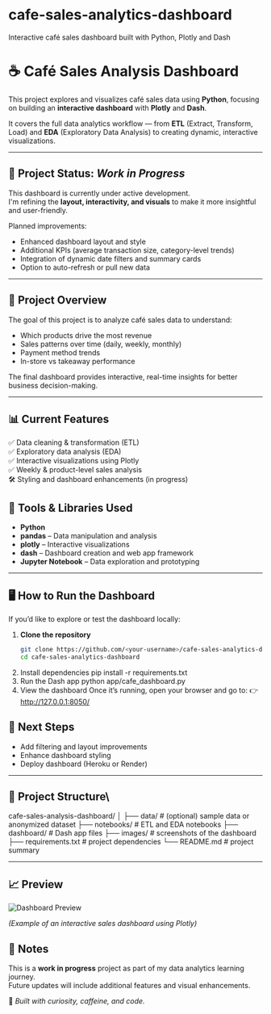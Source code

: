 # cafe-sales-analytics-dashboard
Interactive café sales dashboard built with Python, Plotly and Dash


# ☕ Café Sales Analysis Dashboard

This project explores and visualizes café sales data using **Python**, focusing on building an **interactive dashboard** with **Plotly** and **Dash**.

It covers the full data analytics workflow — from **ETL** (Extract, Transform, Load) and **EDA** (Exploratory Data Analysis) to creating dynamic, interactive visualizations.

---

## 🚧 Project Status: *Work in Progress*

This dashboard is currently under active development.  
I'm refining the **layout, interactivity, and visuals** to make it more insightful and user-friendly.

Planned improvements:
- Enhanced dashboard layout and style  
- Additional KPIs (average transaction size, category-level trends)  
- Integration of dynamic date filters and summary cards  
- Option to auto-refresh or pull new data

---

## 🚀 Project Overview

The goal of this project is to analyze café sales data to understand:
- Which products drive the most revenue  
- Sales patterns over time (daily, weekly, monthly)  
- Payment method trends  
- In-store vs takeaway performance  

The final dashboard provides interactive, real-time insights for better business decision-making.

---


## 📊 Current Features
✅ Data cleaning & transformation (ETL)  
✅ Exploratory data analysis (EDA)  
✅ Interactive visualizations using Plotly  
✅ Weekly & product-level sales analysis  
🛠️ Styling and dashboard enhancements (in progress)


## 🧰  Tools & Libraries Used

- **Python**
- **pandas** – Data manipulation and analysis  
- **plotly** – Interactive visualizations  
- **dash** – Dashboard creation and web app framework  
- **Jupyter Notebook** – Data exploration and prototyping

---

  ## 🖥️ How to Run the Dashboard

If you’d like to explore or test the dashboard locally:

1. **Clone the repository**
   ```bash
   git clone https://github.com/<your-username>/cafe-sales-analytics-dashboard.git
   cd cafe-sales-analytics-dashboard
2. Install dependencies
   pip install -r requirements.txt
3. Run the Dash app
   python app/cafe_dashboard.py
4. View the dashboard
Once it’s running, open your browser and go to:
👉 http://127.0.0.1:8050/

## 🚀 Next Steps
- Add filtering and layout improvements  
- Enhance dashboard styling  
- Deploy dashboard (Heroku or Render)

---

## 📂 Project Structure\

cafe-sales-analysis-dashboard/
│
├── data/ # (optional) sample data or anonymized dataset
├── notebooks/ # ETL and EDA notebooks
├── dashboard/ # Dash app files
├── images/ # screenshots of the dashboard
├── requirements.txt # project dependencies
└── README.md # project summary


---

## 📈 Preview

![Dashboard Preview](images/dashboard_preview.png)

*(Example of an interactive sales dashboard using Plotly)*


## 🧾 Notes

This is a **work in progress** project as part of my data analytics learning journey.  
Future updates will include additional features and visual enhancements.


📌 *Built with curiosity, caffeine, and code.*


